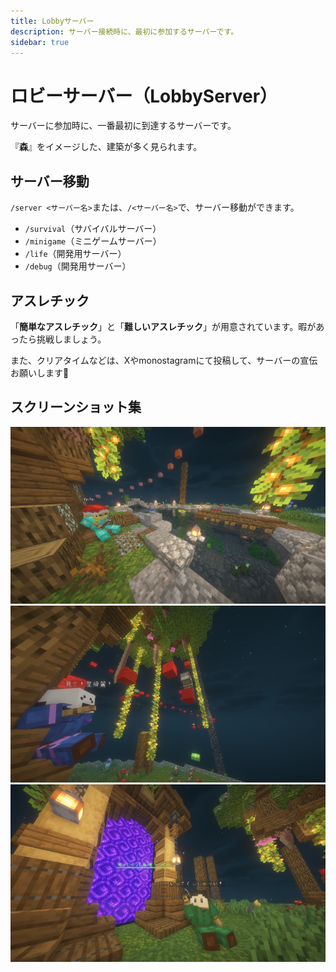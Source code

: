 ```yaml
---
title: Lobbyサーバー
description: サーバー接続時に、最初に参加するサーバーです。
sidebar: true
---
```

# ロビーサーバー（LobbyServer）
サーバーに参加時に、一番最初に到達するサーバーです。

『**森**』をイメージした、建築が多く見られます。

## サーバー移動
`/server <サーバー名>`または、`/<サーバー名>`で、サーバー移動ができます。

- `/survival`（サバイバルサーバー）
- `/minigame`（ミニゲームサーバー）
- `/life`（開発用サーバー）
- `/debug`（開発用サーバー）

## アスレチック
「**簡単なアスレチック**」と「**難しいアスレチック**」が用意されています。暇があったら挑戦しましょう。

また、クリアタイムなどは、Xやmonostagramにて投稿して、サーバーの宣伝お願いします🙏

## スクリーンショット集
![](../images/lobby_1.png)
![](../images/lobby_2.png)
![](../images/lobby_3.png)
